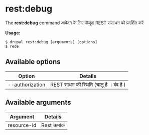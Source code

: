 # rest:debug
The **rest:debug** command आवेदन के लिए मौजूदा REST संसाधन को प्रदर्शित करें

**Usage:**
```
$ drupal rest:debug [arguments] [options] 
$ rede  
```

## Available options
Option | Details
-------|-------------
--authorization | REST साधन की स्थिति (चालू है । बंद है )

## Available arguments
Argument | Details
---------|-------------
resource-id | Rest क्रमांक
